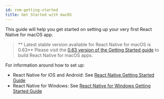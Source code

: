 ```yaml
---
id: rnm-getting-started
title: Get Started with macOS
---
```


This guide will help you get started on setting up your very first React Native for macOS app.

>** Latest stable version available for React Native for macOS is 0.63**
Please visit the [0.63 version of the Getting Started guide](https://microsoft.github.io/react-native-windows/docs/0.63/rnm-getting-started) to build React Native for macOS apps.

For information around how to set up:
- React Native for iOS and Android: See [React Native Getting Started Guide](https://reactnative.dev/docs/getting-started)
- React Native for Windows: See [React Native for Windows Getting Started Guide](https://microsoft.github.io/react-native-windows/docs/getting-started)
